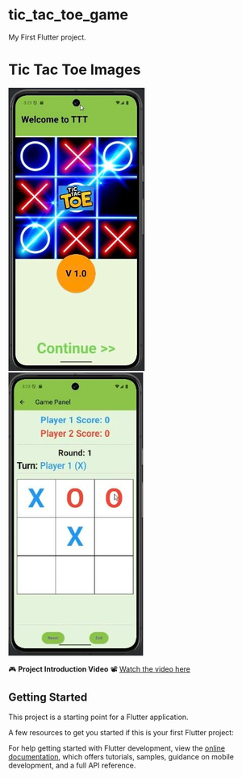 # tic_tac_toe_game

My First Flutter project.

# Tic Tac Toe Images
![Main Image](images/main.jpg)
![Game Image](images/game.jpg)


🎮 **Project Introduction Video**
📽 [Watch the video here](https://github.com/eceozcan/Tic_Tac_Toe_game/blob/main/Tic_tac_toe.mp4)

## Getting Started

This project is a starting point for a Flutter application.

A few resources to get you started if this is your first Flutter project:

For help getting started with Flutter development, view the
[online documentation](https://docs.flutter.dev/), which offers tutorials,
samples, guidance on mobile development, and a full API reference.
